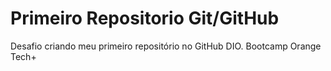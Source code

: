 # Primeiro Repositorio Git/GitHub
Desafio criando meu primeiro repositório no GitHub DIO. Bootcamp Orange Tech+
